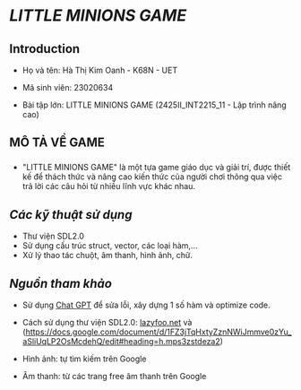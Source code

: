 # ***LITTLE MINIONS GAME***
## **Introduction**
+ Họ và tên: Hà Thị Kim Oanh - K68N - UET

+ Mã sinh viên: 23020634

+ Bài tập lớn: LITTLE MINIONS GAME (2425II_INT2215_11 - Lập trình nâng cao) 
## **MÔ TẢ VỀ GAME** 

### 
- "LITTLE MINIONS GAME" là một tựa game giáo dục và giải trí, được thiết kế để thách thức và nâng cao kiến thức của người chơi thông qua việc trả lời các câu hỏi từ nhiều lĩnh vực khác nhau.

## *Các kỹ thuật sử dụng*  
- Thư viện SDL2.0
- Sử dụng cấu trúc struct, vector, các loại hàm,...
- Xử lý thao tác chuột, âm thanh, hình ảnh, chữ.
## *Nguồn tham khảo* 

- Sử dụng [Chat GPT](https://chatgpt.com/?oai-dm=1) để sửa lỗi, xây dựng 1 số hàm và optimize code.

- Cách sử dụng thư viện SDL2.0: [lazyfoo.net](https://lazyfoo.net/tutorials/SDL/index.php) và (https://docs.google.com/document/d/1FZ3jTqHxtyZznNWiJmmve0zYu_aSliUqLP2OsMcdehQ/edit#heading=h.mps3zstdeza2)
  
- Hình ảnh: tự tìm kiếm trên Google

- Âm thanh: từ các trang free âm thanh trên Google
